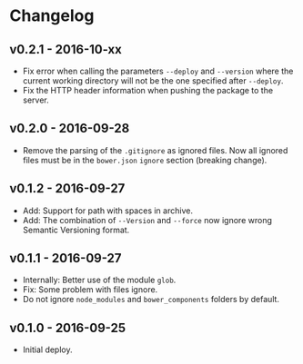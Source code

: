 # Changelog

## v0.2.1 - 2016-10-xx

- Fix error when calling the parameters `--deploy` and `--version` where the current working directory will not be the one specified after `--deploy`.
- Fix the HTTP header information when pushing the package to the server.

## v0.2.0 - 2016-09-28

- Remove the parsing of the `.gitignore` as ignored files. Now all ignored files must be in the `bower.json` `ignore` section (breaking change).

## v0.1.2 - 2016-09-27

- Add: Support for path with spaces in archive.
- Add: The combination of `--Version` and `--force` now ignore wrong Semantic Versioning format.

## v0.1.1 - 2016-09-27

- Internally: Better use of the module `glob`.
- Fix: Some problem with files ignore.
- Do not ignore `node_modules` and `bower_components` folders by default.

## v0.1.0 - 2016-09-25

- Initial deploy.
